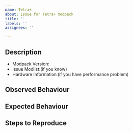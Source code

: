```yaml
---
name: Tetra+
about: Issue for Tetra+ modpack
title: ''
labels: ''
assignees: ''

---
```


## Description
* Modpack Version:
* Issue Modlist:(if you know)
* Hardware Information:(if you have performance problem)
## Observed Behaviour

## Expected Behaviour

## Steps to Reproduce
